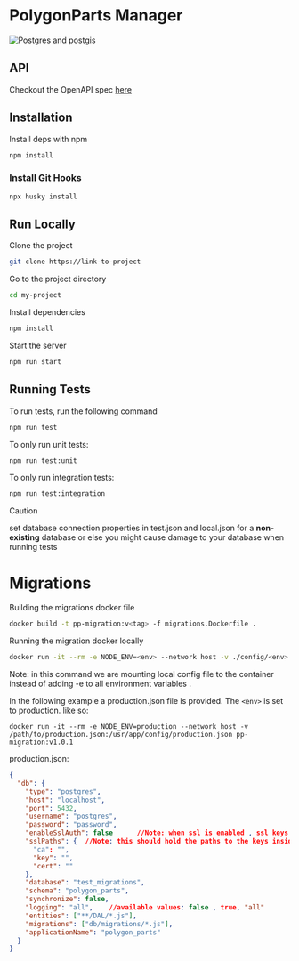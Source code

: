 # PolygonParts Manager

![Postgres and postgis](https://github.com/shimoncohen/polygon-parts-manager/actions/workflows/pg_compatability.yaml/badge.svg)

## API
Checkout the OpenAPI spec [here](/openapi3.yaml)

## Installation

Install deps with npm

```bash
npm install
```
### Install Git Hooks
```bash
npx husky install
```

## Run Locally

Clone the project

```bash
git clone https://link-to-project
```

Go to the project directory

```bash
cd my-project
```

Install dependencies

```bash
npm install
```

Start the server

```bash
npm run start
```

## Running Tests

To run tests, run the following command

```bash
npm run test
```

To only run unit tests:
```bash
npm run test:unit
```

To only run integration tests:
```bash
npm run test:integration
```

> [!CAUTION]
> set database connection properties in test.json and local.json for a __non-existing__ database or else you might cause damage to your database when running tests

# Migrations

Building the migrations docker file
```bash
docker build -t pp-migration:v<tag> -f migrations.Dockerfile .
```

Running the migration docker locally 
```bash
docker run -it --rm -e NODE_ENV=<env> --network host -v ./config/<env>.json:/usr/app/config/<env>.json pp-migration:<tag>
```
Note: in this command we are mounting local config file to the container instead of adding -e to all environment variables .

In the following example a production.json file is provided. The `<env>` is set to production. like so:
```
docker run -it --rm -e NODE_ENV=production --network host -v /path/to/production.json:/usr/app/config/production.json pp-migration:v1.0.1
```
production.json:
```json
{
  "db": {
    "type": "postgres",
    "host": "localhost",
    "port": 5432,
    "username": "postgres",
    "password": "password",
    "enableSslAuth": false      //Note: when ssl is enabled , ssl keys could be mounted the same way as config
    "sslPaths": {  //Note: this should hold the paths to the keys inside the mounted folder
      "ca": "",  
      "key": "",
      "cert": ""
    },
    "database": "test_migrations",
    "schema": "polygon_parts",
    "synchronize": false,
    "logging": "all",    //available values: false , true, "all" 
    "entities": ["**/DAL/*.js"],
    "migrations": ["db/migrations/*.js"],
    "applicationName": "polygon_parts"
  }
}
```

